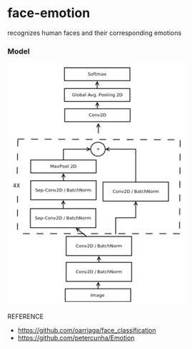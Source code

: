 # face-emotion
recognizes human faces and their corresponding emotions

### Model
![summary](img/summary.png)

REFERENCE
* <https://github.com/oarriaga/face_classification>
* <https://github.com/petercunha/Emotion>